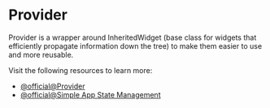 # Provider

Provider is a wrapper around InheritedWidget (base class for widgets that efficiently propagate information down the tree) to make them easier to use and more reusable.

Visit the following resources to learn more:

- [@official@Provider](https://pub.dev/packages/provider)
- [@official@Simple App State Management](https://docs.flutter.dev/development/data-and-backend/state-mgmt/simple)
